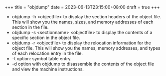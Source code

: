+++
title = "objdump"
date = 2023-06-13T23:15:00+08:00
draft = true
+++

-   objdump -h &lt;objectfile&gt; to display the section headers of the object file.
    This will show you the names, sizes, and memory addresses of each section in the file.
-   objdump -s &lt;sectionname&gt; &lt;objectfile&gt; to display the contents of a specific section in the object file.
-   objdump -r &lt;objectfile&gt; to display the relocation information for the object file.
    This will show you the names, memory addresses, and types of each relocation entry in the file.
-   -t option: symbol table entry.
-   -d option with objdump to disassemble the contents of the object file and view the machine instructions.
